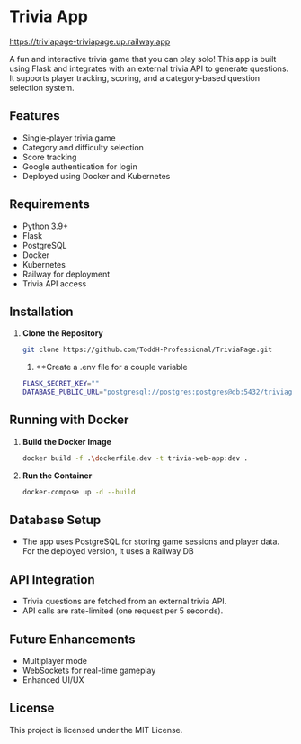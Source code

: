 # Trivia App

https://triviapage-triviapage.up.railway.app

A fun and interactive trivia game that you can play solo! This app is built using Flask and integrates with an external trivia API to generate questions. It supports player tracking, scoring, and a category-based question selection system.

## Features

- Single-player trivia game
- Category and difficulty selection
- Score tracking
- Google authentication for login
- Deployed using Docker and Kubernetes

## Requirements

- Python 3.9+
- Flask
- PostgreSQL
- Docker
- Kubernetes
- Railway for deployment
- Trivia API access

## Installation

1. **Clone the Repository**

   ```sh
   git clone https://github.com/ToddH-Professional/TriviaPage.git
   ```
   1. **Create a .env file for a couple variable
   ```sh
   FLASK_SECRET_KEY=""
   DATABASE_PUBLIC_URL="postgresql://postgres:postgres@db:5432/triviagame_db" 
   ```


## Running with Docker

1. **Build the Docker Image**

   ```sh
   docker build -f .\dockerfile.dev -t trivia-web-app:dev .
   ```

2. **Run the Container**

   ```sh
   docker-compose up -d --build
   ```

## Database Setup

- The app uses PostgreSQL for storing game sessions and player data.  For the deployed version, it uses a Railway DB

## API Integration

- Trivia questions are fetched from an external trivia API.
- API calls are rate-limited (one request per 5 seconds).

## Future Enhancements

- Multiplayer mode
- WebSockets for real-time gameplay
- Enhanced UI/UX

## License

This project is licensed under the MIT License.

